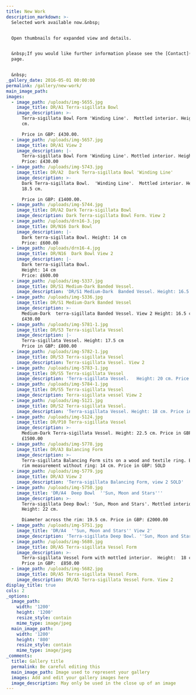 ```yaml
---
title: New Work
description_markdown: >-
  Selected work available now.&nbsp;


  Open thumbnails for expanded view and details.


  &nbsp;If you would like further information please see the [Contact](/contact)
  page.


  &nbsp;
_gallery_date: 2016-05-01 00:00:00
permalink: /gallery/new-work/
main_image_path:
images:
  - image_path: /uploads/img-5655.jpg
    image_title: DR/A1 Terra-sigillata Bowl
    image_description: >-
      Terra-sigillata Bowl Form 'Winding Line'.  Mottled interior. Height: 14
      cm.

      Price in GBP: £430.00.
  - image_path: /uploads/img-5657.jpg
    image_title: DR/A1 View 2
    image_description: |-
      Terra-sigillata Bowl Form 'Winding Line'. Mottled interior. Height 14 cm. 
      Price: £430.00
  - image_path: /uploads/img-5743.jpg
    image_title: DR/A2  Dark Terra-sigillata Bowl 'Winding Line'
    image_description: >-
      Dark Terra-sigillata Bowl.  'Winding Line'.  Mottled interior. Height:
      18.5 cm. 

      Price in GBP: £1400.00.
  - image_path: /uploads/img-5744.jpg
    image_title: DR/A2 Dark Terra-sigillata Bowl
    image_description: Dark Terra-sigillata Bowl Form. View 2
  - image_path: /uploads/drn16-3.jpg
    image_title: DR/N16 Dark Bowl
    image_description: |-
      Dark terra-sigillata Bowl. Height: 14 cm
      Price: £600.00
  - image_path: /uploads/drn16-4.jpg
    image_title: DR/N16  Dark Bowl View 2
    image_description: |-
      Dark terra-sigillata Bowl. 
      Height: 14 cm
      Price: £600.00
  - image_path: /uploads/img-5337.jpg
    image_title: DR/S1 Medium-Dark Banded Vessel.
    image_description: 'DR/S1 Medium-Dark  Banded Vessel. Height: 16.5 cm. Price: £430.00'
  - image_path: /uploads/img-5336.jpg
    image_title: DR/S1 Medium-Dark Banded Vessel
    image_description: >-
      Medium-Dark  terra-sigillata Banded Vessel. View 2 Height: 16.5 cm. Price:
      £430.00
  - image_path: /uploads/img-5781-1.jpg
    image_title: DR/S3 Terra-sigillata Vessel
    image_description: |-
      Terra-sigillata Vessel. Height: 17.5 cm
      Price in GBP: £800.00
  - image_path: /uploads/img-5782-1.jpg
    image_title: DR/S3 Terra-sigillata Vessel
    image_description: Terra-sigillata Vessel. View 2
  - image_path: /uploads/img-5783-1.jpg
    image_title: DR/S5 Terra-sigillata Vessel
    image_description: 'Terra-sigillata Vessel.   Height: 20 cm. Price in GBP: £800.00'
  - image_path: /uploads/img-5784-1.jpg
    image_title: DR/S5 Terra-sigillata Vessel
    image_description: Terra-sigillata vessel View 2
  - image_path: /uploads/img-5121.jpg
    image_title: DR/S2 Terra-sigillata Vessel.
    image_description: 'Terra-sigillata Vessel. Height: 18 cm. Price in GBP: £800.00'
  - image_path: /uploads/img-5124.jpg
    image_title: DR/P10 Terra-sigillata Vessel
    image_description: >-
      Medium-Dark Terra-sigillata Vessel. Height: 22.5 cm. Price in GBP:
      £1500.00
  - image_path: /uploads/img-5778.jpg
    image_title: DR/A3 Balancing Form
    image_description: >-
      Terra-sigillata Balancing Form sits on a wood and textile ring. Base to
      rim measurement without ring: 14 cm. Price in GBP: SOLD
  - image_path: /uploads/img-5779.jpg
    image_title: DR/A3 View 2
    image_description: 'Terra-sigillata Balancing Form, view 2 SOLD'
  - image_path: /uploads/img-5750.jpg
    image_title: 'DR/A4  Deep Bowl  ''Sun, Moon and Stars'''
    image_description: >-
      Terra-sigillata Deep Bowl: 'Sun, Moon and Stars'. Mottled interior.
      Height: 22 cm.

      Diameter across the rim: 19.5 cm. Price in GBP: £2000.00
  - image_path: /uploads/img-5751.jpg
    image_title: 'DR/A4  ''Sun, Moon and Stars'' View 2'
    image_description: 'Terra-sigillata Deep Bowl. ''Sun, Moon and Stars''  View  2'
  - image_path: /uploads/img-5680.jpg
    image_title: DR/A5 Terra-sigillata Vessel Form
    image_description: >-
      Terra-sigillata Vessel Form with mottled interior.  Height:  18 cm.  
      Price in GBP:  £850.00
  - image_path: /uploads/img-5682.jpg
    image_title: DR/A5 Terra-sigillata Vessel Form.
    image_description: DR/A5 Terra-sigillata Vessel Form. View 2
display_title: true
cols: 2
_options:
  image_path:
    width: '1200'
    height: '1200'
    resize_style: contain
    mime_type: image/jpeg
  main_image_path:
    width: '1200'
    height: '800'
    resize_style: contain
    mime_type: image/jpeg
_comments:
  title: Gallery title
  permalink: Be careful editing this
  main_image_path: Image used to represent your gallery
  images: Add and edit your gallery images here
  image_description: May only be used in the close up of an image
---
```



